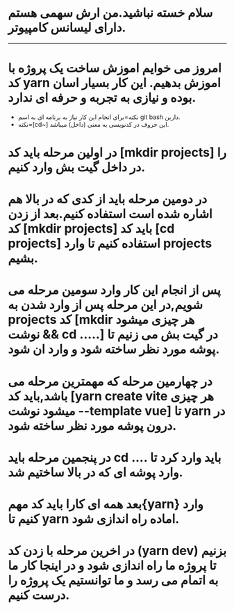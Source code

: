 
# سلام خسته نباشید.من ارش سهمی هستم دارای لیسانس کامپیوتر.
_________________________________________________________________________________________________________________________________________________________________________________
# امروز می خوایم اموزش ساخت یک پروژه با کد yarn اموزش بدهیم. این کار بسیار اسان بوده و نیازی به تجربه و حرفه ای ندارد.
* نکته=برای انجام این کار نیاز به برنامه ای به اسم git bash دارین.
* نکته=[cd~] این حروف در کدنویسی به معنی (داخل) میباشد.
# در اولین مرحله باید کد [mkdir projects] را در داخل گیت بش وارد کنیم.
# در دومین مرحله باید از کدی که در بالا هم اشاره شده است استفاده کنیم.بعد از زدن کد [mkdir projects] باید کد [cd projects] استفاده کنیم تا وارد projects بشیم.
# پس از انجام این کار وارد سومین مرحله می شویم,در این مرحله پس از وارد شدن به projects کد [mkdir هر چیزی میشود نوشت && cd .....] در گیت بش می زنیم تا پوشه مورد نظر ساخته شود و وارد ان شود.
# در چهارمین مرحله که مهمترین مرحله می باشد,باید کد [yarn create vite هر چیزی میشود نوشت --template vue] تا yarn در درون پوشه مورد نظر ساخته شود.
# در پنجمین مرحله باید cd .... باید وارد کرد تا وارد پوشه ای که در بالا ساختیم شد.
# بعد همه ای کارا باید کد مهم{yarn} وارد کنیم تا yarn اماده راه اندازی شود.
# در اخرین مرحله با زدن کد (yarn dev) بزنیم تا پروژه ما راه اندازی شود و در اینجا کار ما به اتمام می رسد و ما توانستیم یک پروژه را درست کنیم.
